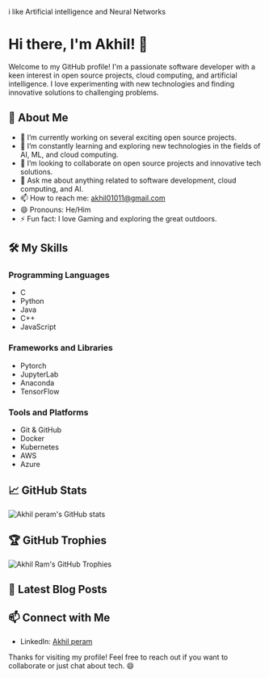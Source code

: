 i like Artificial intelligence and Neural Networks

# Hi there, I'm Akhil! 👋

Welcome to my GitHub profile! I'm a passionate software developer with a keen interest in open source projects, cloud computing, and artificial intelligence. I love experimenting with new technologies and finding innovative solutions to challenging problems.

## 🚀 About Me

- 🔭 I’m currently working on several exciting open source projects.
- 🌱 I’m constantly learning and exploring new technologies in the fields of AI, ML, and cloud computing.
- 👯 I’m looking to collaborate on open source projects and innovative tech solutions.
- 💬 Ask me about anything related to software development, cloud computing, and AI.
- 📫 How to reach me: [akhil01011@gmail.com](akhil01011@gmail.com)
- 😄 Pronouns: He/Him
- ⚡ Fun fact: I love Gaming and exploring the great outdoors.

## 🛠️ My Skills

### Programming Languages

- C 
- Python
- Java
- C++
- JavaScript 

### Frameworks and Libraries

- Pytorch
- JupyterLab
- Anaconda 
- TensorFlow

### Tools and Platforms

- Git & GitHub
- Docker
- Kubernetes
- AWS
- Azure

## 📈 GitHub Stats

![Akhil peram's GitHub stats](https://github-readme-stats.vercel.app/api?username=Akhil-peram&show_icons=true&theme=radical)

## 🏆 GitHub Trophies

![Akhil Ram's GitHub Trophies](https://github-profile-trophy.vercel.app/?username=Akhil-peram&theme=radical)

## 📝 Latest Blog Posts

<!-- BLOG-POST-LIST:START -->
<!-- BLOG-POST-LIST:END -->

## 📫 Connect with Me

- LinkedIn: [Akhil peram](https://www.linkedin.com/in/akhil-peram/)

Thanks for visiting my profile! Feel free to reach out if you want to collaborate or just chat about tech. 😄